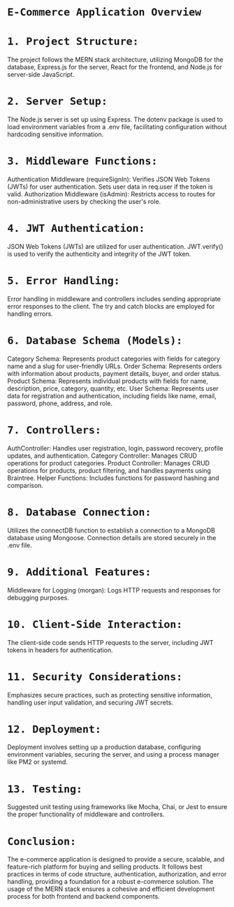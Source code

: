 # `E-Commerce Application Overview`


# `1. Project Structure:`

The project follows the MERN stack architecture, utilizing MongoDB for the database, Express.js for the server, React for the frontend, and Node.js for server-side JavaScript.

# `2. Server Setup:`

The Node.js server is set up using Express.
The dotenv package is used to load environment variables from a .env file, facilitating configuration without hardcoding sensitive information.

# `3. Middleware Functions:`

Authentication Middleware (requireSignIn):
Verifies JSON Web Tokens (JWTs) for user authentication.
Sets user data in req.user if the token is valid.
Authorization Middleware (isAdmin):
Restricts access to routes for non-administrative users by checking the user's role.

# `4. JWT Authentication:`

JSON Web Tokens (JWTs) are utilized for user authentication.
JWT.verify() is used to verify the authenticity and integrity of the JWT token.

# `5. Error Handling:`

Error handling in middleware and controllers includes sending appropriate error responses to the client.
The try and catch blocks are employed for handling errors.

# `6. Database Schema (Models):`
Category Schema:
Represents product categories with fields for category name and a slug for user-friendly URLs.
Order Schema:
Represents orders with information about products, payment details, buyer, and order status.
Product Schema:
Represents individual products with fields for name, description, price, category, quantity, etc.
User Schema:
Represents user data for registration and authentication, including fields like name, email, password, phone, address, and role.

# `7. Controllers:`
AuthController:
Handles user registration, login, password recovery, profile updates, and authentication.
Category Controller:
Manages CRUD operations for product categories.
Product Controller:
Manages CRUD operations for products, product filtering, and handles payments using Braintree.
Helper Functions:
Includes functions for password hashing and comparison.

# `8. Database Connection:`

Utilizes the connectDB function to establish a connection to a MongoDB database using Mongoose.
Connection details are stored securely in the .env file.

# `9. Additional Features:`
Middleware for Logging (morgan):
Logs HTTP requests and responses for debugging purposes.

# `10. Client-Side Interaction:`
The client-side code sends HTTP requests to the server, including JWT tokens in headers for authentication.

# `11. Security Considerations:`
Emphasizes secure practices, such as protecting sensitive information, handling user input validation, and securing JWT secrets.

# `12. Deployment:`

Deployment involves setting up a production database, configuring environment variables, securing the server, and using a process manager like PM2 or systemd.

# `13. Testing:`

Suggested unit testing using frameworks like Mocha, Chai, or Jest to ensure the proper functionality of middleware and controllers.

# `Conclusion:`

The e-commerce application is designed to provide a secure, scalable, and feature-rich platform for buying and selling products. It follows best practices in terms of code structure, authentication, authorization, and error handling, providing a foundation for a robust e-commerce solution. The usage of the MERN stack ensures a cohesive and efficient development process for both frontend and backend components.
